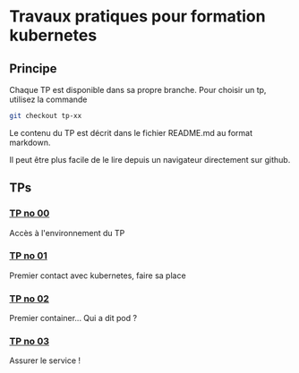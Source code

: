 # Travaux pratiques pour formation kubernetes

## Principe

Chaque TP est disponible dans sa propre branche.
Pour choisir un tp, utilisez la commande

```bash
git checkout tp-xx
```

Le contenu du TP est décrit dans le fichier README.md au format markdown.

Il peut être plus facile de le lire depuis un navigateur directement sur github.

## TPs

### [TP no 00](https://github.com/jcanongfi/kubernetes_tp/tree/tp-00)

Accès à l'environnement du TP

### [TP no 01](https://github.com/jcanongfi/kubernetes_tp/tree/tp-01)

Premier contact avec kubernetes, faire sa place

### [TP no 02](https://github.com/jcanongfi/kubernetes_tp/tree/tp-02)

Premier container... Qui a dit pod ?

### [TP no 03](https://github.com/jcanongfi/kubernetes_tp/tree/tp-03)

Assurer le service !



